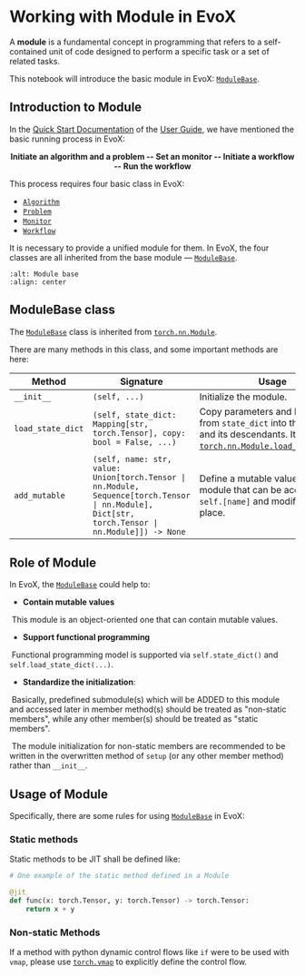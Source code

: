 # Working with Module in EvoX

A **module** is a fundamental concept in programming that refers to a self-contained unit of code designed to perform a specific task or a set of related tasks.

This notebook will introduce the basic module in EvoX: [`ModuleBase`](#evox.core.module.ModuleBase).

## Introduction to Module

In the [Quick Start Documentation](#/guide/user/1-start) of the [User Guide](#/guide/user/index), we have mentioned the basic running process in EvoX:

<center><b>Initiate an algorithm and a problem -- Set an monitor -- Initiate a workflow -- Run the workflow</b></center>

This process requires four basic class in EvoX:

- [`Algorithm`](#evox.core.components.Algorithm)
- [`Problem`](#evox.core.components.Problem)
- [`Monitor`](evox.core.components.Monitor)
- [`Workflow`](#evox.core.components.Workflow)


It is necessary to provide a unified module for them. In EvoX, the four classes are all inherited from the base module — [`ModuleBase`](#evox.core.module.ModuleBase).

```{image} /_static/modulebase.png
:alt: Module base
:align: center
```

## ModuleBase class

The [`ModuleBase`](#evox.core.module.ModuleBase) class is inherited from [`torch.nn.Module`](https://pytorch.org/docs/stable/generated/torch.nn.Module.html#).

There are many methods in this class, and some important methods are here:

| Method            | Signature                                                    | Usage                                                        |
| ----------------- | ------------------------------------------------------------ | ------------------------------------------------------------ |
| `__init__`        | `(self, ...)`                                                | Initialize the module.                                       |
| `load_state_dict` | `(self, state_dict: Mapping[str, torch.Tensor], copy: bool = False, ...)` | Copy parameters and buffers from `state_dict` into this module and its descendants. It overwrites [`torch.nn.Module.load_state_dict`](https://pytorch.org/docs/stable/generated/torch.nn.Module.html#torch.nn.Module.load_state_dict). |
| `add_mutable`     | `(self, name: str, value: Union[torch.Tensor \| nn.Module, Sequence[torch.Tensor \| nn.Module], Dict[str, torch.Tensor \| nn.Module]]) -> None` | Define a mutable value in this module that can be accessed via `self.[name]` and modified in-place. |

## Role of Module

In EvoX, the [`ModuleBase`](#evox.core.module.ModuleBase) could help to:

- **Contain mutable values**

​	This module is an object-oriented one that can contain mutable values.

- **Support functional programming**

​	Functional programming model is supported via `self.state_dict()` and `self.load_state_dict(...)`.

- **Standardize the initialization**:

​	Basically, predefined submodule(s) which will be ADDED to this module and accessed later in member method(s) should be treated as "non-static members", while any other member(s) should be treated as "static members".

​	The module initialization for non-static members are recommended to be written in the overwritten method of `setup` (or any other member method) rather than `__init__`.

## Usage of Module

Specifically, there are some rules for using [`ModuleBase`](#evox.core.module.ModuleBase) in EvoX:

### Static methods

Static methods to be JIT shall be defined like:

```Python
# One example of the static method defined in a Module

@jit
def func(x: torch.Tensor, y: torch.Tensor) -> torch.Tensor:
    return x + y
```
### Non-static Methods

If a method with python dynamic control flows like `if` were to be used with `vmap`,
please use [`torch.vmap`](https://pytorch.org/docs/main/generated/torch.cond.html#torch.cond) to explicitly define the control flow.

